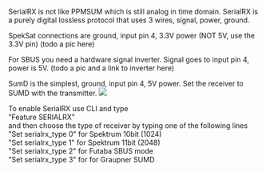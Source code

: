 SerialRX is not like PPMSUM which is still analog in time domain. SerialRX is a purely digital lossless protocol that uses 3 wires, signal, power, ground.

SpekSat connections are ground, input pin 4, 3.3V power (NOT 5V, use the 3.3V pin)
(todo a pic here)

For SBUS you need a hardware signal inverter. Signal goes to input pin 4, power is 5V.
(todo a pic and a link to inverter here)

SumD is the simplest, ground, input pin 4, 5V power. Set the receiver to SUMD with the transmitter.
![](http://imgur.com/ziqHAmH.jpg)


To enable SerialRX use CLI and type<br>
"Feature SERIALRX"<br>
and then choose the type of receiver by typing one of the following lines<br>
"Set serialrx_type 0" for Spektrum 10bit (1024)<br>
"Set serialrx_type 1" for Spektrum 11bit (2048)<br>
"Set serialrx_type 2" for Futaba SBUS mode<br>
"Set serialrx_type 3" for  for Graupner SUMD<br>
